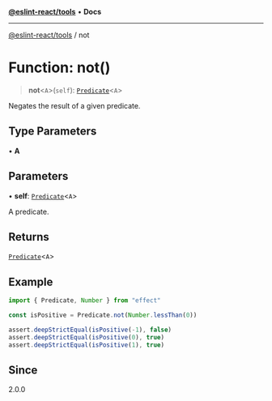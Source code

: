 [**@eslint-react/tools**](../README.md) • **Docs**

***

[@eslint-react/tools](../README.md) / not

# Function: not()

> **not**\<`A`\>(`self`): [`Predicate`](../interfaces/Predicate.md)\<`A`\>

Negates the result of a given predicate.

## Type Parameters

• **A**

## Parameters

• **self**: [`Predicate`](../interfaces/Predicate.md)\<`A`\>

A predicate.

## Returns

[`Predicate`](../interfaces/Predicate.md)\<`A`\>

## Example

```ts
import { Predicate, Number } from "effect"

const isPositive = Predicate.not(Number.lessThan(0))

assert.deepStrictEqual(isPositive(-1), false)
assert.deepStrictEqual(isPositive(0), true)
assert.deepStrictEqual(isPositive(1), true)
```

## Since

2.0.0
